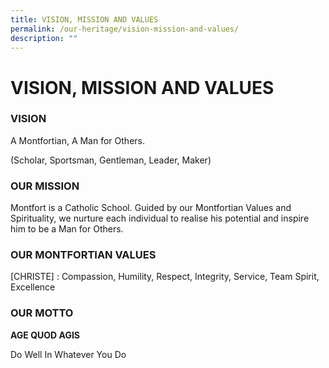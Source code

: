 ```yaml
---
title: VISION, MISSION AND VALUES
permalink: /our-heritage/vision-mission-and-values/
description: ""
---
```

# **VISION, MISSION AND VALUES**

### VISION

A Montfortian, A Man for Others.

(Scholar, Sportsman, Gentleman, Leader, Maker)

### OUR MISSION

Montfort is a Catholic School. Guided by our Montfortian Values and Spirituality, we nurture each individual to realise his potential and inspire him to be a Man for Others.

### OUR MONTFORTIAN VALUES

\[CHRISTE\] : Compassion, Humility, Respect, Integrity, Service, Team Spirit, Excellence

### OUR MOTTO

**AGE QUOD AGIS**

Do Well In Whatever You Do